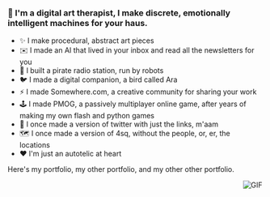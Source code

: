 ### 👋 I'm a digital art therapist, I make discrete, emotionally intelligent machines for your haus.


- ✨ I make procedural, abstract art pieces
- ✉️  I made an AI that lived in your inbox and read all the newsletters for you
- 🤖 I built a pirate radio station, run by robots
- 🐦 I made a digital companion, a bird called Ara
- ⚡ I made Somewhere.com, a creative community for sharing your work
- 🕹️ I made PMOG, a passively multiplayer online game, after years of making my own flash and python games
- 🥚 I once made a version of twitter with just the links, m'aam
- 🗺️ I once made a version of 4sq, without the people, or, er, the locations
- ❤️  I'm just an autotelic at heart

Here's my portfolio, my other portfolio, and my other other portfolio.

<img align="right" alt="GIF" src="https://media.giphy.com/media/836HiJc7pgzy8iNXCn/giphy.gif" />


<!--
**suttree/suttree** is a ✨ _special_ ✨ repository because its `README.md` (this file) appears on your GitHub profile.

Here are some ideas to get you started:

- 🔭 I’m currently working on ...
- 🌱 I’m currently learning ...
- 👯 I’m looking to collaborate on ...
- 🤔 I’m looking for help with ...
- 💬 Ask me about ...
- 📫 How to reach me: ...
- 😄 Pronouns: ...
- ⚡ Fun fact: ...
-->
